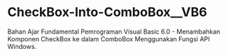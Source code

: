 # CheckBox-Into-ComboBox__VB6
Bahan Ajar Fundamental Pemrograman Visual Basic 6.0 - Menambahkan Komponen CheckBox ke dalam ComboBox Menggunakan Fungsi API Windows.
